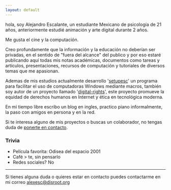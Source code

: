 ```yaml
---
layout: default
---
```


hola, soy Alejandro Escalante, un estudiante Mexicano de psicología de 21 años, anteriormente estudié animación y arte digital durante 2 años.

Me gusta el cine y la computación.

Creo profundamente que la información y la educación no deberían ser privadas, en el sentido de "fuera del alcance" del publico y por eso estaré publicando aquí todas mis notas académicas, documentos como tareas y artículos, presentaciones, recursos de computación y tutoriales de diversos temas que me apasionan.

Ademas de mis estudios actualmente desarrollo '[setupesc](https://github.com/alex-esc/setupesc)' un programa para facilitar el uso de computadoras Windows mediante macros, también soy autor de un proyecto llamado '[digital-rights](https://github.com/alex-esc/digitalrights)', este proyecto promueve la equidad de derechos humanos en Internet y ética en tecnológica moderna.

En mi tiempo libre escribo un blog en ingles, practico piano informalmente, la paso con amigos en persona y en la red.

Si te interesa alguno de mis proyectos o buscas un colaborador, no tengas duda de [ponerte en contacto](https://alex-esc.github.io/contact).


### Trivia

* Película favorita: Odisea del espacio 2001
* Café > te, sin pensarlo
* Redes sociales? No




---

Si tienes alguna duda o quieres estar en contacto puedes contactarme en mi correo alexesc@disroot.org
